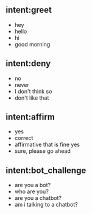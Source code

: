 ## intent:greet
- hey
- hello
- hi
- good morning

## intent:deny
- no
- never
- I don't think so
- don't like that

## intent:affirm
- yes
- correct
- affirmative that is fine yes
- sure, please go ahead

## intent:bot_challenge
- are you a bot?
- who are you?
- are you a chatbot?
- am i talking to a chatbot?
